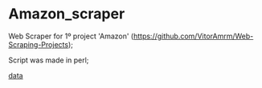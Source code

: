 # Amazon_scraper
Web Scraper for 1º project 'Amazon' (https://github.com/VitorAmrm/Web-Scraping-Projects);

Script was made in perl;

[data](https://github.com/VitorAmrm/Amazon_scraper/blob/main/img/Screenshot_13.png)
